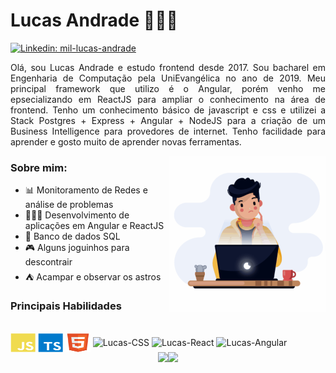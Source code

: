 # Lucas Andrade 👨🏽‍💻
[![Linkedin: mil-lucas-andrade](https://img.shields.io/badge/-Lucas%20Andrade-blue?style=flat-square&logo=Linkedin&logoColor=white&link=https://www.linkedin.com/in/mil-lucas-andrade/)](https://www.linkedin.com/in/mil-lucas-andrade/)

<p style="text-align: justify">Olá, sou Lucas Andrade e estudo frontend desde 2017. Sou bacharel em Engenharia de Computação pela UniEvangélica no ano de 2019. Meu principal framework que utilizo é o Angular, porém venho me epsecializando em ReactJS para ampliar o conhecimento na área de frontend. Tenho um conhecimento básico de javascript e css e utilizei a Stack Postgres + Express + Angular + NodeJS para a criação de um Business Intelligence para provedores de internet. Tenho facilidade para aprender e gosto muito de aprender novas ferramentas. </p>

<img src="image.gif" align="right" width="250">

### Sobre mim:
- 📊 Monitoramento de Redes e análise de problemas
- 👨🏽‍💻 Desenvolvimento de aplicações em Angular e ReactJS
- 🎲 Banco de dados SQL
- 🎮 Alguns joguinhos para descontrair
- ⛺ Acampar e observar os astros

### Principais Habilidades
<div style="display: inline_block"><br>
  <img align="center" alt="Lucas-Js" height="30" width="40" src="https://raw.githubusercontent.com/devicons/devicon/master/icons/javascript/javascript-plain.svg">
  <img align="center" alt="Lucas-Ts" height="30" width="40" src="https://raw.githubusercontent.com/devicons/devicon/master/icons/typescript/typescript-plain.svg">
  <img align="center" alt="Lucas-HTML" height="30" width="40" src="https://raw.githubusercontent.com/devicons/devicon/master/icons/html5/html5-original.svg">
  <img align="center" alt="Lucas-CSS" src="https://img.shields.io/badge/-CSS3-%231572B6?style=for-the-badge&logo=css3&logoColor=white"> 
  <img align="center" alt="Lucas-React" src="https://img.shields.io/badge/-React-%23FFFFFF?style=for-the-badge&logo=react&logoColor=61DAFB">
  <img align="center" alt="Lucas-Angular" src="https://img.shields.io/badge/-Angular-%23FF0000?style=for-the-badge&logo=angularjs&logoColor=white">
</div>

<div style="display: flex; justify-content: center; width: 100%" align="center">
    <img height="150em" src="https://github-readme-stats.vercel.app/api?username=miluksandrades&theme=dracula&show_icons=true"/>
    <img height="150em" src="https://github-readme-stats.vercel.app/api/top-langs/?username=miluksandrades&layout=compact&theme=dracula"/>
</div>
